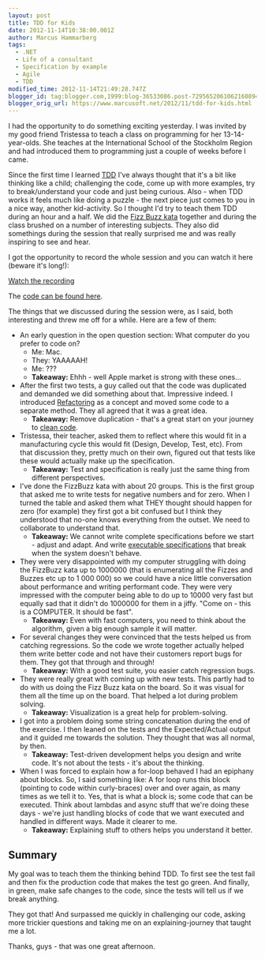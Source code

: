 ```yaml
---
layout: post
title: TDD for Kids
date: 2012-11-14T10:38:00.001Z
author: Marcus Hammarberg
tags:
  - .NET
  - Life of a consultant
  - Specification by example
  - Agile
  - TDD
modified_time: 2012-11-14T21:49:28.747Z
blogger_id: tag:blogger.com,1999:blog-36533086.post-7295652061062160894
blogger_orig_url: https://www.marcusoft.net/2012/11/tdd-for-kids.html
---
```


I had the opportunity to do something exciting yesterday. I was invited by my good friend Tristessa to teach a class on programming for her 13-14-year-olds. She teaches at the International School of the Stockholm Region and had introduced them to programming just a couple of weeks before I came.

Since the first time I learned [TDD](http://en.wikipedia.org/wiki/Test-driven_development) I've always thought that it's a bit like thinking like a child; challenging the code, come up with more examples, try to break/understand your code and just being curious. Also - when TDD works it feels much like doing a puzzle - the next piece just comes to you in a nice way, another kid-activity. So I thought I'd try to teach them TDD during an hour and a half. We did the [Fizz Buzz kata](http://codingkata.net/Katas/Beginner/FizzBuzz) together and during the class brushed on a number of interesting subjects. They also did somethings during the session that really surprised me and was really inspiring to see and hear.

I got the opportunity to record the whole session and you can watch it here (beware it's long!):

[Watch the recording](#)

The [code can be found here](https://github.com/marcusoftnet/TDDForKids.git).

The things that we discussed during the session were, as I said, both interesting and threw me off for a while. Here are a few of them:

- An early question in the open question section: What computer do you prefer to code on?
  - Me: Mac.
  - They: YAAAAAH!
  - Me: ???
  - **Takeaway:** Ehhh - well Apple market is strong with these ones...
- After the first two tests, a guy called out that the code was duplicated and demanded we did something about that. Impressive indeed. I introduced [Refactoring](http://en.wikipedia.org/wiki/Code_refactoring) as a concept and moved some code to a separate method. They all agreed that it was a great idea.
  - **Takeaway:** Remove duplication - that's a great start on your journey to [clean code](http://www.cleancoders.com/).
- Tristessa, their teacher, asked them to reflect where this would fit in a manufacturing cycle this would fit (Design, Develop, Test, etc). From that discussion they, pretty much on their own, figured out that tests like these would actually make up the specification.
  - **Takeaway:** Test and specification is really just the same thing from different perspectives.
- I've done the FizzBuzz kata with about 20 groups. This is the first group that asked me to write tests for negative numbers and for zero. When I turned the table and asked them what THEY thought should happen for zero (for example) they first got a bit confused but I think they understood that no-one knows everything from the outset. We need to collaborate to understand that.
  - **Takeaway:** We cannot write complete specifications before we start - adjust and adapt. And write [executable specifications](http://specificationbyexample.com/key_ideas.html) that break when the system doesn't behave.
- They were very disappointed with my computer struggling with doing the FizzBuzz kata up to 1000000 (that is enumerating all the Fizzes and Buzzes etc up to 1 000 000) so we could have a nice little conversation about performance and writing performant code. They were very impressed with the computer being able to do up to 10000 very fast but equally sad that it didn't do 1000000 for them in a jiffy. "Come on - this is a COMPUTER. It should be fast".
  - **Takeaway:** Even with fast computers, you need to think about the algorithm, given a big enough sample it will matter.
- For several changes they were convinced that the tests helped us from catching regressions. So the code we wrote together actually helped them write better code and not have their customers report bugs for them. They got that through and through!
  - **Takeaway:** With a good test suite, you easier catch regression bugs.
- They were really great with coming up with new tests. This partly had to do with us doing the Fizz Buzz kata on the board. So it was visual for them all the time up on the board. That helped a lot during problem solving.
  - **Takeaway:** Visualization is a great help for problem-solving.
- I got into a problem doing some string concatenation during the end of the exercise. I then leaned on the tests and the Expected/Actual output and it guided me towards the solution. They thought that was all normal, by then.
  - **Takeaway:** Test-driven development helps you design and write code. It's not about the tests - it's about the thinking.
- When I was forced to explain how a for-loop behaved I had an epiphany about blocks. So, I said something like: A for loop runs this block (pointing to code within curly-braces) over and over again, as many times as we tell it to. Yes, that is what a block is; some code that can be executed. Think about lambdas and async stuff that we're doing these days - we're just handling blocks of code that we want executed and handled in different ways. Made it clearer to me.
  - **Takeaway:** Explaining stuff to others helps you understand it better.

## Summary

My goal was to teach them the thinking behind TDD. To first see the test fail and then fix the production code that makes the test go green. And finally, in green, make safe changes to the code, since the tests will tell us if we break anything.

They got that! And surpassed me quickly in challenging our code, asking more trickier questions and taking me on an explaining-journey that taught me a lot.

Thanks, guys - that was one great afternoon.
